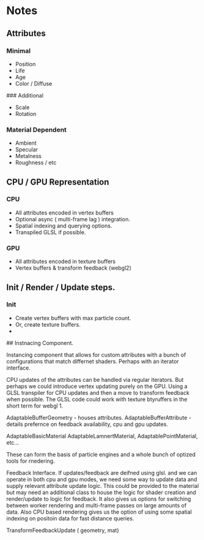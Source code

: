 
# Notes


## Attributes

### Minimal

+ Position
+ Life
+ Age
+ Color / Diffuse

### Additional
+ Scale
+ Rotation

### Material Dependent
+ Ambient
+ Specular
+ Metalness
+ Roughness / etc 


## CPU / GPU Representation

### CPU

+ All attributes encoded in vertex buffers
+ Optional async ( multi-frame lag ) integration.
+ Spatial indexing and querying options.
+ Transpiled GLSL if possible.

### GPU
+ All attributes encoded in texture buffers
+ Vertex buffers & transform feedback (webgl2)



## Init / Render / Update steps.

### Init
+ Create vertex buffers with max particle count. 
+ Or, create texture buffers.
+ 

## Instnacing Component.

Instancing component that allows for custom attributes
with a bunch of configurations that match differnet shaders.
Perhaps with an iterator interface.

CPU updates of the attributes can be handled via regular 
iterators.  But perhaps we could introduce vertex updating
purely on the GPU. Using a GLSL transpiler for CPU updates
and then a move to transform feedback when possible.  The GLSL code could work with texture btyruffers in the short term for webgl 1.

AdaptableBufferGeometry - houses attributes.
AdaptableBufferAttribute - details prefernce on feedback availability, cpu and gpu updates. 

AdaptableBasicMaterial
AdaptableLamnertMaterial,
AdaptablePointMaterial,
etc...

These can form the basis of particle engines and a whole bunch of optized tools for rnedering.

Feedback Interface.
If updates/feedback are deifned using glsl. and we can operate in both cpu and gpu modes, we need some way to update data and supply relevant
attribute update logic. This could be provided to the material but may need an additional class to house the logic for shader creation and render/update to logic for feedback. It also gives us options for switching between worker rendering and multi-frame passes on large amounts of data.  Also CPU based rendering gives us the option of using some spatial indexing on positoin data for fast distance queries.

TransformFeedbackUpdate
( geometry, mat)




